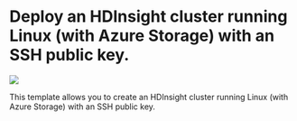 # Deploy an HDInsight cluster running Linux (with Azure Storage) with an SSH public key.

<a href="https://portal.azure.com/#create/Microsoft.Template/uri/https%3A%2F%2Fraw.githubusercontent.com%2FAzure%2Fazure-quickstart-templates%2Fmaster%2F101-hdinsight-linux-ssh-publickey%2Fazuredeploy.json" target="_blank">
    <img src="http://azuredeploy.net/deploybutton.png"/>
</a>

This template allows you to create an HDInsight cluster running Linux (with Azure Storage) with an SSH public key.
